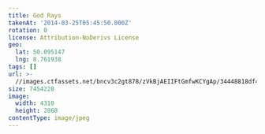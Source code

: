 ```yaml
---
title: God Rays
takenAt: '2014-03-25T05:45:50.000Z'
rotation: 0
license: Attribution-NoDerivs License
geo:
  lat: 50.095147
  lng: 8.761938
tags: []
url: >-
  //images.ctfassets.net/bncv3c2gt878/zVkBjAEIIFtGmfwKCYgAp/34448818df4d141d9e6c89b194231ff9/god-rays_14032711934_o
size: 7454228
image:
  width: 4310
  height: 2868
contentType: image/jpeg
---
```


